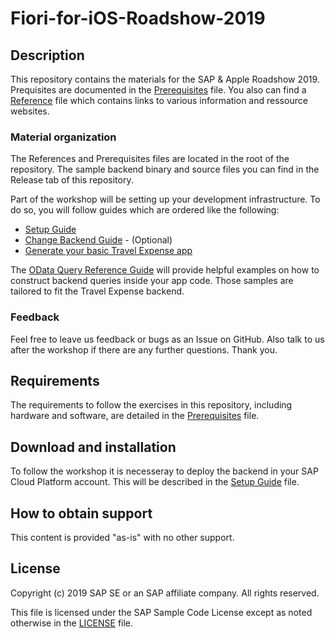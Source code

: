 # Fiori-for-iOS-Roadshow-2019

## Description

This repository contains the materials for the SAP & Apple Roadshow 2019. Prequisites are documented in the [Prerequisites](Prerequisites.md) file. You also can find a [Reference](References.md) file which contains links to various information and ressource websites.

### Material organization

The References and Prerequisites files are located in the root of the repository. The sample backend binary and source files you can find in the Release tab of this repository.

Part of the workshop will be setting up your development infrastructure. To do so, you will follow guides which are ordered like the following:

- [Setup Guide](SetupGuide.md)
- [Change Backend Guide](ChangeBackendGuide.md) - (Optional)
- [Generate your basic Travel Expense app](GenerateTravelExpenseAppGuide.md)

The [OData Query Reference Guide](ODataQueryReferenceGuide.md) will provide helpful examples on how to construct backend queries inside your app code. Those samples are tailored to fit the Travel Expense backend.

### Feedback

Feel free to leave us feedback or bugs as an Issue on GitHub. Also talk to us after the workshop if there are any further questions. Thank you.


## Requirements

The requirements to follow the exercises in this repository, including hardware and software, are detailed in the [Prerequisites](Prerequisites.md) file.


## Download and installation

To follow the workshop it is necesseray to deploy the backend in your SAP Cloud Platform account. This will be described in the [Setup Guide](SetupGuide.md) file.


## How to obtain support

This content is provided "as-is" with no other support.


## License

Copyright (c) 2019 SAP SE or an SAP affiliate company. All rights reserved.

This file is licensed under the SAP Sample Code License except as noted otherwise in the [LICENSE](LICENSE) file.


